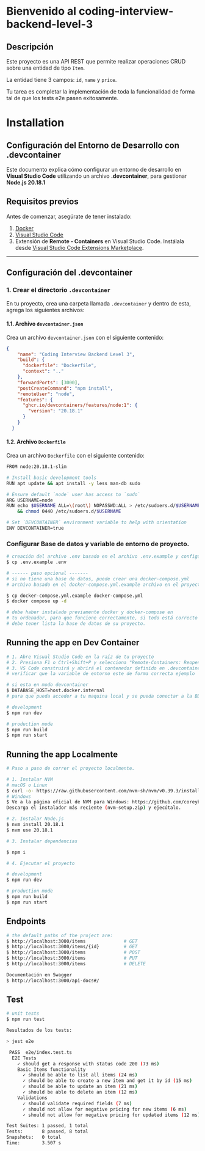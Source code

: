 # Bienvenido al coding-interview-backend-level-3

## Descripción
Este proyecto es una API REST que permite realizar operaciones CRUD sobre una entidad de tipo `Item`.

La entidad tiene 3 campos: `id`, `name` y `price`.

Tu tarea es completar la implementación de toda la funcionalidad de forma tal de que los tests e2e pasen exitosamente.


# Installation

## Configuración del Entorno de Desarrollo con .devcontainer

Este documento explica cómo configurar un entorno de desarrollo en **Visual Studio Code** utilizando un archivo **.devcontainer**, para gestionar **Node.js 20.18.1**

## **Requisitos previos**

Antes de comenzar, asegúrate de tener instalado:

1. [Docker](https://www.docker.com/)  
2. [Visual Studio Code](https://code.visualstudio.com/)  
3. Extensión de **Remote - Containers** en Visual Studio Code. Instálala desde [Visual Studio Code Extensions Marketplace](https://marketplace.visualstudio.com/items?itemName=ms-vscode-remote.remote-containers).

---

## **Configuración del .devcontainer**

### 1. Crear el directorio `.devcontainer`

En tu proyecto, crea una carpeta llamada `.devcontainer` y dentro de esta, agrega los siguientes archivos:

#### **1.1. Archivo `devcontainer.json`**
Crea un archivo `devcontainer.json` con el siguiente contenido:

```json
{
	"name": "Coding Interview Backend Level 3",
	"build": {
	  "dockerfile": "Dockerfile",
	  "context": ".."
	},
	"forwardPorts": [3000],
	"postCreateCommand": "npm install",
	"remoteUser": "node",
	"features": {
	  "ghcr.io/devcontainers/features/node:1": {
		"version": "20.18.1"
	  }
	}
  }
```

#### **1.2. Archivo `Dockerfile`**
Crea un archivo `Dockerfile` con el siguiente contenido:

```bash
FROM node:20.18.1-slim

# Install basic development tools
RUN apt update && apt install -y less man-db sudo

# Ensure default `node` user has access to `sudo`
ARG USERNAME=node
RUN echo $USERNAME ALL=\(root\) NOPASSWD:ALL > /etc/sudoers.d/$USERNAME \
    && chmod 0440 /etc/sudoers.d/$USERNAME

# Set `DEVCONTAINER` environment variable to help with orientation
ENV DEVCONTAINER=true
```




### Configurar Base de datos y variable de entorno de proyecto.
```bash
# creación del archivo .env basado en el archivo .env.example y configurar segun el ambiente.
$ cp .env.example .env

# ------ paso opcional -------
# si no tiene una base de datos, puede crear una docker-compose.yml 
# archivo basado en el docker-compose.yml.example archivo en el proyecto

$ cp docker-compose.yml.example docker-compose.yml
$ docker compose up -d

# debe haber instalado previamente docker y docker-compose en
# tu ordenador, para que funcione correctamente, si todo está correcto
# debe tener lista la base de datos de su proyecto.

```

## Running the app en Dev Container

```bash
# 1. Abre Visual Studio Code en la raíz de tu proyecto
# 2. Presiona F1 o Ctrl+Shift+P y selecciona "Remote-Containers: Reopen in Container"
# 3. VS Code construirá y abrirá el contenedor definido en .devcontainer. Este proceso puede tomar unos minutos.
# verificar que la variable de entorno este de forma correcta ejemplo

# si esta en modo devcontainer
$ DATABASE_HOST=host.docker.internal
# para que pueda acceder a tu maquina local y se pueda conectar a la BD. en caso que este usandolo en docker.

# development
$ npm run dev

# production mode
$ npm run build
$ npm run start
```

## Running the app Localmente

```bash
# Paso a paso de correr el proyecto localmente.

# 1. Instalar NVM 
# macOS o Linux
$ curl -o- https://raw.githubusercontent.com/nvm-sh/nvm/v0.39.3/install.sh | bash
# Windows
$ Ve a la página oficial de NVM para Windows: https://github.com/coreybutler/nvm-windows/releases
Descarga el instalador más reciente (nvm-setup.zip) y ejecútalo.

# 2. Instalar Node.js
$ nvm install 20.18.1
$ nvm use 20.18.1

# 3. Instalar dependencias

$ npm i

# 4. Ejecutar el proyecto

# development
$ npm run dev

# production mode
$ npm run build
$ npm run start
```

## Endpoints

```bash
# the default paths of the project are:
$ http://localhost:3000/items              # GET
$ http://localhost:3000/items/{id}         # GET
$ http://localhost:3000/items              # POST
$ http://localhost:3000/items              # PUT
$ http://localhost:3000/items              # DELETE

Documentación en Swagger 
$ http://localhost:3000/api-docs#/
```

## Test

```bash
# unit tests
$ npm run test

Resultados de los tests:

> jest e2e

 PASS  e2e/index.test.ts
  E2E Tests
    ✓ should get a response with status code 200 (73 ms)
    Basic Items functionality
      ✓ should be able to list all items (24 ms)
      ✓ should be able to create a new item and get it by id (15 ms)
      ✓ should be able to update an item (21 ms)
      ✓ should be able to delete an item (12 ms)
    Validations
      ✓ should validate required fields (7 ms)
      ✓ should not allow for negative pricing for new items (6 ms)
      ✓ should not allow for negative pricing for updated items (12 ms)

Test Suites: 1 passed, 1 total
Tests:       8 passed, 8 total
Snapshots:   0 total
Time:        3.507 s
```
